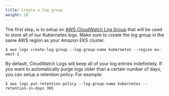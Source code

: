 ```yaml
---
title: Create a log group
weight: 10
---
```



The first step, is to setup an [AWS CloudWatch Log Group](https://docs.aws.amazon.com/AmazonCloudWatch/latest/logs/CloudWatchLogsConcepts.html) that will be used to store all of our Kubernetes logs. Make sure to create the log group in the same AWS region as your Amazon EKS cluster.

```
$ aws logs create-log-group --log-group-name kubernetes --region eu-west-1
```

By default, CloudWatch Logs will keep all of your log entries indefinitely. If you want to automatically purge logs older than a certain number of days, you can setup a retention policy. For example: 

```
$ aws logs put-retention-policy --log-group-name kubernetes --retention-in-days 365
```